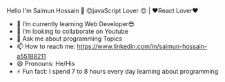 Hello I'm Saimun Hossain 👋
 😍javaScript Lover 😍 | ❤️React Lover❤️

- 🌱 I’m currently learning Web Developer😎
- 👯 I’m looking to collaborate on Youtube
- 💬 Ask me about  programming Topics
- 📫 How to reach me: https://www.linkedin.com/in/saimun-hossain-a55188211
- 😄 Pronouns: He/His
- ⚡ Fun fact: I spend 7 to 8 hours every day learning about programming

